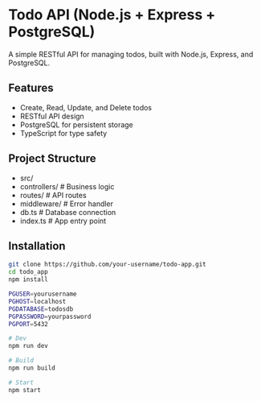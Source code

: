 # Todo API (Node.js + Express + PostgreSQL)

A simple RESTful API for managing todos, built with Node.js, Express, and PostgreSQL.

## Features
- Create, Read, Update, and Delete todos
- RESTful API design
- PostgreSQL for persistent storage
- TypeScript for type safety

## Project Structure
- src/
- controllers/ # Business logic
- routes/ # API routes
- middleware/ # Error handler
- db.ts # Database connection
- index.ts # App entry point

## Installation
```bash
git clone https://github.com/your-username/todo-app.git
cd todo_app
npm install

PGUSER=yourusername
PGHOST=localhost
PGDATABASE=todosdb
PGPASSWORD=yourpassword
PGPORT=5432

# Dev
npm run dev

# Build
npm run build

# Start
npm start
